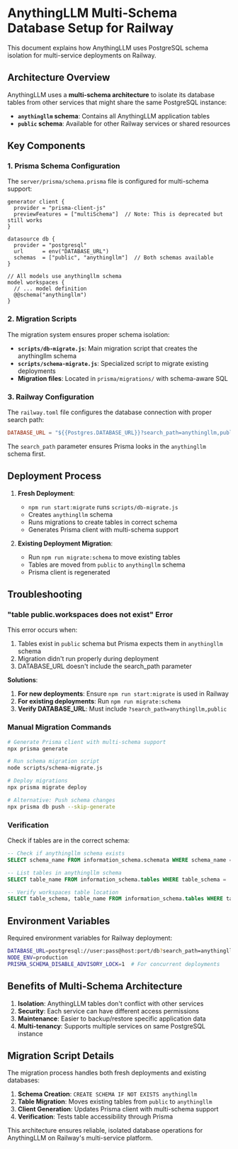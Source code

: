 # AnythingLLM Multi-Schema Database Setup for Railway

This document explains how AnythingLLM uses PostgreSQL schema isolation for multi-service deployments on Railway.

## Architecture Overview

AnythingLLM uses a **multi-schema architecture** to isolate its database tables from other services that might share the same PostgreSQL instance:

- **`anythingllm` schema**: Contains all AnythingLLM application tables
- **`public` schema**: Available for other Railway services or shared resources

## Key Components

### 1. Prisma Schema Configuration

The `server/prisma/schema.prisma` file is configured for multi-schema support:

```prisma
generator client {
  provider = "prisma-client-js"
  previewFeatures = ["multiSchema"]  // Note: This is deprecated but still works
}

datasource db {
  provider = "postgresql"
  url      = env("DATABASE_URL")
  schemas  = ["public", "anythingllm"]  // Both schemas available
}

// All models use anythingllm schema
model workspaces {
  // ... model definition
  @@schema("anythingllm")
}
```

### 2. Migration Scripts

The migration system ensures proper schema isolation:

- **`scripts/db-migrate.js`**: Main migration script that creates the anythingllm schema
- **`scripts/schema-migrate.js`**: Specialized script to migrate existing deployments
- **Migration files**: Located in `prisma/migrations/` with schema-aware SQL

### 3. Railway Configuration

The `railway.toml` file configures the database connection with proper search path:

```toml
DATABASE_URL = "${{Postgres.DATABASE_URL}}?search_path=anythingllm,public"
```

The `search_path` parameter ensures Prisma looks in the `anythingllm` schema first.

## Deployment Process

1. **Fresh Deployment**: 
   - `npm run start:migrate` runs `scripts/db-migrate.js`
   - Creates `anythingllm` schema
   - Runs migrations to create tables in correct schema
   - Generates Prisma client with multi-schema support

2. **Existing Deployment Migration**:
   - Run `npm run migrate:schema` to move existing tables
   - Tables are moved from `public` to `anythingllm` schema
   - Prisma client is regenerated

## Troubleshooting

### "table public.workspaces does not exist" Error

This error occurs when:
1. Tables exist in `public` schema but Prisma expects them in `anythingllm` schema
2. Migration didn't run properly during deployment
3. DATABASE_URL doesn't include the search_path parameter

**Solutions**:

1. **For new deployments**: Ensure `npm run start:migrate` is used in Railway
2. **For existing deployments**: Run `npm run migrate:schema`
3. **Verify DATABASE_URL**: Must include `?search_path=anythingllm,public`

### Manual Migration Commands

```bash
# Generate Prisma client with multi-schema support
npx prisma generate

# Run schema migration script
node scripts/schema-migrate.js

# Deploy migrations
npx prisma migrate deploy

# Alternative: Push schema changes
npx prisma db push --skip-generate
```

### Verification

Check if tables are in the correct schema:

```sql
-- Check if anythingllm schema exists
SELECT schema_name FROM information_schema.schemata WHERE schema_name = 'anythingllm';

-- List tables in anythingllm schema
SELECT table_name FROM information_schema.tables WHERE table_schema = 'anythingllm';

-- Verify workspaces table location
SELECT table_schema, table_name FROM information_schema.tables WHERE table_name = 'workspaces';
```

## Environment Variables

Required environment variables for Railway deployment:

```bash
DATABASE_URL=postgresql://user:pass@host:port/db?search_path=anythingllm,public
NODE_ENV=production
PRISMA_SCHEMA_DISABLE_ADVISORY_LOCK=1  # For concurrent deployments
```

## Benefits of Multi-Schema Architecture

1. **Isolation**: AnythingLLM tables don't conflict with other services
2. **Security**: Each service can have different access permissions
3. **Maintenance**: Easier to backup/restore specific application data
4. **Multi-tenancy**: Supports multiple services on same PostgreSQL instance

## Migration Script Details

The migration process handles both fresh deployments and existing databases:

1. **Schema Creation**: `CREATE SCHEMA IF NOT EXISTS anythingllm`
2. **Table Migration**: Moves existing tables from `public` to `anythingllm`
3. **Client Generation**: Updates Prisma client with multi-schema support
4. **Verification**: Tests table accessibility through Prisma

This architecture ensures reliable, isolated database operations for AnythingLLM on Railway's multi-service platform.